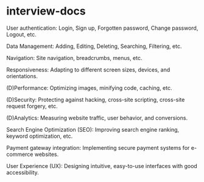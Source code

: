 # interview-docs
 
User authentication: Login, Sign up, Forgotten password, Change password, Logout, etc.

Data Management: Adding, Editing, Deleting, Searching, Filtering, etc.

Navigation: Site navigation, breadcrumbs, menus, etc.

Responsiveness: Adapting to different screen sizes, devices, and orientations.

(D)Performance: Optimizing images, minifying code, caching, etc.

(D)Security: Protecting against hacking, cross-site scripting, cross-site request forgery, etc.

(D)Analytics: Measuring website traffic, user behavior, and conversions.

Search Engine Optimization (SEO): Improving search engine ranking, keyword optimization, etc.

Payment gateway integration: Implementing secure payment systems for e-commerce websites.

User Experience (UX): Designing intuitive, easy-to-use interfaces with good accessibility.